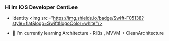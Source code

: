 ### Hi Im iOS Developer CentLee
- Identity <img src="https://img.shields.io/badge/Swift-F05138?style=flat&logo=Swift&logoColor=white"/>


- 🌱 I’m currently learning Architecture - RIBs , MVVM + CleanArchitecture 
<!--
**CentLee/CentLee** is a ✨ _special_ ✨ repository because its `README.md` (this file) appears on your GitHub profile.

Here are some ideas to get you started:

- 🔭 I’m currently working on ...
- 🌱 I’m currently learning ...
- 👯 I’m looking to collaborate on ...
- 🤔 I’m looking for help with ...
- 💬 Ask me about ...
- 📫 How to reach me: ...
- 😄 Pronouns: ...
- ⚡ Fun fact: ...
-->
